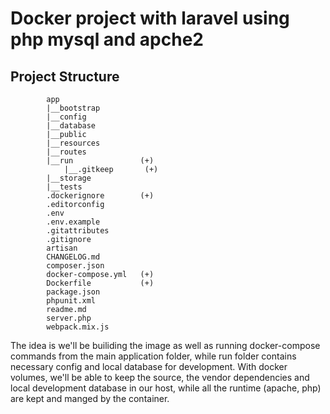 # Docker project with laravel using php mysql and apche2
##  Project Structure

```
        app
        |__bootstrap
        |__config
        |__database
        |__public
        |__resources
        |__routes
        |__run               (+)
            |__.gitkeep       (+)
        |__storage
        |__tests
        .dockerignore        (+)
        .editorconfig
        .env
        .env.example
        .gitattributes
        .gitignore
        artisan
        CHANGELOG.md
        composer.json
        docker-compose.yml   (+)
        Dockerfile           (+)
        package.json
        phpunit.xml
        readme.md
        server.php
        webpack.mix.js
```

The idea is we'll be builiding the image as well as running docker-compose commands from the main application folder, while run folder contains necessary config and local database for development. With docker volumes, we'll be able to keep the source, the vendor dependencies and local development database in our host, while all the runtime (apache, php) are kept and manged by the container.